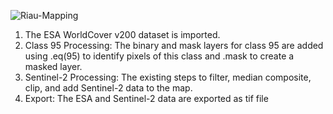 ![Riau-Mapping](https://github.com/Flewtime/GEE-Riau-Sample_ESEA_Mapping/assets/93987808/df918541-a239-4ae6-bc9f-569ae27d76c1)
1. The ESA WorldCover v200 dataset is imported.
2. Class 95 Processing: The binary and mask layers for class 95 are added using .eq(95) to identify pixels of this class and .mask to create a masked layer.
3. Sentinel-2 Processing: The existing steps to filter, median composite, clip, and add Sentinel-2 data to the map.
4. Export: The ESA and Sentinel-2 data are exported as tif file

